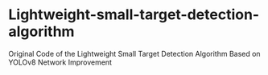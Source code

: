 # Lightweight-small-target-detection-algorithm
Original Code of the Lightweight Small Target Detection Algorithm Based on YOLOv8 Network Improvement
